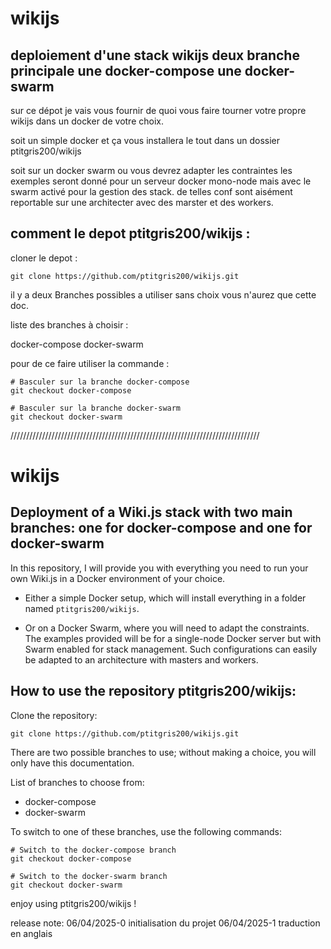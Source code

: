 # wikijs
## deploiement d'une stack wikijs deux branche principale une docker-compose une docker-swarm


sur ce dépot je vais vous fournir de quoi vous faire tourner votre propre wikijs dans un docker de votre choix. 

soit un simple docker et ça vous installera le tout dans un dossier ptitgris200/wikijs

soit sur un docker swarm ou vous devrez adapter les contraintes les exemples seront donné pour un serveur docker mono-node mais avec le swarm activé pour la gestion des stack. 
de telles conf sont aisément reportable sur une architecter avec des marster et des workers. 

## comment le depot ptitgris200/wikijs :
cloner le depot : 

```
git clone https://github.com/ptitgris200/wikijs.git

```

il y a deux Branches possibles a utiliser sans choix vous n'aurez que cette doc.

liste des branches à choisir :

docker-compose
docker-swarm

pour de ce faire utiliser la commande : 

```
# Basculer sur la branche docker-compose
git checkout docker-compose

# Basculer sur la branche docker-swarm
git checkout docker-swarm
```

///////////////////////////////////////////////////////////////////////////////
# wikijs
## Deployment of a Wiki.js stack with two main branches: one for docker-compose and one for docker-swarm

In this repository, I will provide you with everything you need to run your own Wiki.js in a Docker environment of your choice.

- Either a simple Docker setup, which will install everything in a folder named `ptitgris200/wikijs`.

- Or on a Docker Swarm, where you will need to adapt the constraints. The examples provided will be for a single-node Docker server but with Swarm enabled for stack management. Such configurations can easily be adapted to an architecture with masters and workers.

## How to use the repository ptitgris200/wikijs:
Clone the repository:


```
git clone https://github.com/ptitgris200/wikijs.git

```


There are two possible branches to use; without making a choice, you will only have this documentation.

List of branches to choose from:

- docker-compose
- docker-swarm

To switch to one of these branches, use the following commands:


```
# Switch to the docker-compose branch
git checkout docker-compose

# Switch to the docker-swarm branch
git checkout docker-swarm
```


enjoy using ptitgris200/wikijs !


















release note: 
06/04/2025-0 initialisation du projet
06/04/2025-1 traduction en anglais

